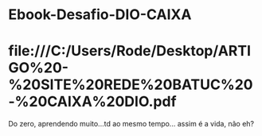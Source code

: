 # Ebook-Desafio-DIO-CAIXA 
# file:///C:/Users/Rode/Desktop/ARTIGO%20-%20SITE%20REDE%20BATUC%20-%20CAIXA%20DIO.pdf

Do zero, aprendendo muito...td ao mesmo tempo... assim é a vida, não eh?

